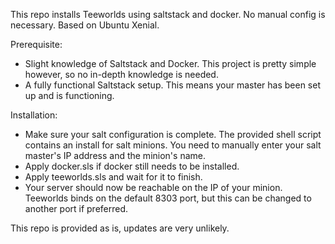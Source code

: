 This repo installs Teeworlds using saltstack and docker.
No manual config is necessary.
Based on Ubuntu Xenial.

Prerequisite:

- Slight knowledge of Saltstack and Docker. This project is pretty simple however, so no in-depth knowledge is needed.
- A fully functional Saltstack setup. This means your master has been set up and is functioning.

Installation:

- Make sure your salt configuration is complete. 
  The provided shell script contains an install for salt minions. You need to manually enter your salt master's IP address and the minion's name.
- Apply docker.sls if docker still needs to be installed.
- Apply teeworlds.sls and wait for it to finish.
- Your server should now be reachable on the IP of your minion. 
  Teeworlds binds on the default 8303 port, but this can be changed to another port if preferred.


This repo is provided as is, updates are very unlikely.